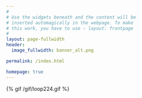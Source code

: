 ```yaml
---
#
# Use the widgets beneath and the content will be
# inserted automagically in the webpage. To make
# this work, you have to use › layout: frontpage
#
layout: page-fullwidth
header:
  image_fullwidth: banner_alt.png

permalink: /index.html

homepage: true
---
```


{% gif /gif/loop224.gif %}



